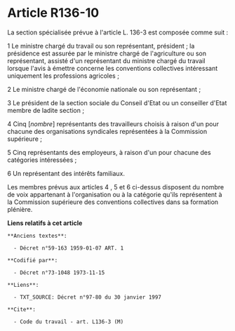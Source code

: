 # Article R136-10

La section spécialisée prévue à l'article L. 136-3 est composée comme suit :

1  Le ministre chargé du travail ou son représentant, président ; la présidence est assurée par le ministre chargé de
l'agriculture ou son représentant, assisté d'un représentant du ministre chargé du travail lorsque l'avis à émettre concerne
les conventions collectives intéressant uniquement les professions agricoles ;

2  Le ministre chargé de l'économie nationale ou son représentant ;

3  Le président de la section sociale du Conseil d'Etat ou un conseiller d'Etat membre de ladite section ;

4  Cinq [*nombre*] représentants des travailleurs choisis à raison d'un pour chacune des organisations syndicales
représentées à la Commission supérieure ;

5  Cinq représentants des employeurs, à raison d'un pour chacune des catégories intéressées ;

6  Un représentant des intérêts familiaux.

Les membres prévus aux articles 4 , 5  et 6  ci-dessus disposent du nombre de voix appartenant à l'organisation ou à la
catégorie qu'ils représentent à la Commission supérieure des conventions collectives dans sa formation plénière.

**Liens relatifs à cet article**

	**Anciens textes**:

	  - Décret n°59-163 1959-01-07 ART. 1

	**Codifié par**:

	  - Décret n°73-1048 1973-11-15

	**Liens**:

	  - TXT_SOURCE: Décret n°97-80 du 30 janvier 1997

	**Cite**:

	  - Code du travail - art. L136-3 (M)
